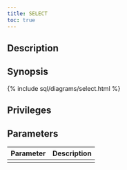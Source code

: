```yaml
---
title: SELECT
toc: true
---
```


## Description

## Synopsis

{% include sql/diagrams/select.html %}

## Privileges

## Parameters

| Parameter | Description |
|-----------|-------------|
|  |  |




